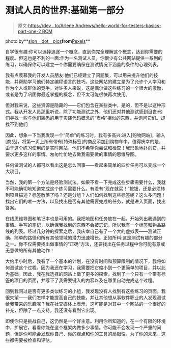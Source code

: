 # 测试人员的世界:基础第一部分

> 原文:[https://dev . to/Arlene Andrews/hello-world-for-testers-basics-part-one-2 BCM](https://dev.to/arleneandrews/hello-world-for-testers-basics-part-one-2bcm)

photo by**[slon _ dot _ pics](https://www.pexels.com/@slon_dot_pics-129524?utm_content=attributionCopyText&utm_medium=referral&utm_source=pexels)**from**[Pexels](https://www.pexels.com/photo/blur-cartography-close-up-concept-408503/?utm_content=attributionCopyText&utm_medium=referral&utm_source=pexels)**

自学很有趣:你可以选择追逐一个概念，直到你完全理解这个概念，达到你需要的程度。但这也是不利的一面:作为一名测试人员，你很少有公共网站提供一系列的练习，以确保你可以建立一个你需要确保在测试情况下涵盖的条件的心理列表。

我有点羡慕我的开发人员朋友:他们已经建立了问题集，可以用来提升他们的技能，并帮助学习他们特定编程语言的技巧。这些网站的建立是为了允许个人学习和作为个人或群体的竞争。对许多人来说，这是偶尔做这些练习的一个很大的激励，或者是为了巩固你最近掌握的概念，但不太可能很快再次使用。

但对我来说，这些资源是隐藏的——它们包含在某些类中，是的，但不是以这种形式。我从开发人员那里听说，除了功能测试之外，他们还对其他测试感到沮丧:他们寻找一些与他们熟悉的用于实践代码概念的“表格”相似的东西，并询问它们。却找不到他们

因此，想象一下当我发现一个“简单”的练习时，我有多高兴:进入[购物网站]，输入[商品]，将第一页上所有带有[特殊标签]的商品添加到购物车中。值得庆幸的是，由于这个练习使用的是实时网站，他们不希望你尝试和检查！我形象地扑向它，并要求更多这样的事情。匆匆忙忙地去做我需要做的事情的思维导图。

任何做测试的人都可以看出这是怎么回事——看起来简单的四步任务可以变成一个大项目。

当然，我的第一个方法是经验测试法。如果不看一下完成这些步骤需要什么，我就不可能确切地知道完成这个练习需要什么。有没有“现在就买！”按钮，还是必须转到项目描述？标签散落了吗？还是分组？人们如何找到这些标签呢？这么多问题！找出它们的唯一方法，以及找出是否有其他需要完成的任务，就是进入页面，找出答案。

在线思维导图和笔记本也是可用的。我把地图和任务放在一起，开始列出我遇到的事情。手写的笔记，以确保我找到的东西不会被忘记，所以我有一个标签和物品路线的列表。经过几分钟的探索之后，我庆幸自己有了一个大的虚拟表——测试正确、简单的路径和所有其他领域的潜力迅速增长。正如所料:这是测试有趣的部分之一。你不仅需要找出做事情的“正确”方法，还要找出在任务过程中你可能有意或无意做的所有其他动作！

大约半小时后，我有了一个基本的计划，在没有时间和预算限制的情况下，我将如何测试这个过程。因为我还在学习，我需要把它缩小到一个更简单的项目，并以此为基础。因此，我在我选择的网站上做了更多的探索，找到了一个只有一个带有标签的项目的页面，并写下了我需要键入的内容以及在哪里自动完成这个过程。

回到我问过是否有更多类似练习的小组，我发现没有人找到有这些练习的页面。我很失望——我们怎样才能提高自己的技能，并让其他想从事软件职业的人发现测试给我带来的乐趣呢？我在社交媒体上表示，这可能是对其中一个网站的一个很好的补充，但除了一点支持，我还没有看到它出现。

即使你只是挑战自己，这仍然是一个好主意。利用你所知道的，在一个有限的环境中，扩展它，看看你能在这个框架内做多少事情。你可能不会发现一个严重的问题，但是你可能会发现你自己、你的观点和你的工具的局限性，为了你的未来，这些都需要被检查和评估。
